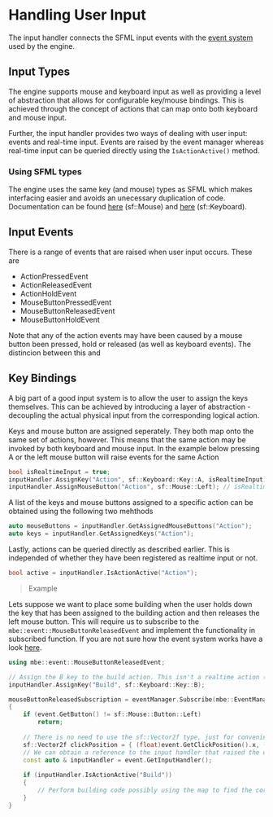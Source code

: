 # Handling User Input

The input handler connects the SFML input events with the [event system](Core/Events.md) used by the engine. 

## Input Types

The engine supports mouse and keyboard input as well as providing a level of abstraction that allows for configurable key/mouse bindings. This is achieved through the concept of actions that can map onto both keyboard and mouse input.

Further, the input handler provides two ways of dealing with user input: events and real-time input. Events are raised by the event manager whereas real-time input can be queried directly using the ```IsActionActive()``` method. 

### Using SFML types

The engine uses the same key (and mouse) types as SFML which makes interfacing easier and avoids an unecessary duplication of code. Documentation can be found [here](https://www.sfml-dev.org/documentation/2.5.1/classsf_1_1Mouse.php) (sf::Mouse) and [here](https://www.sfml-dev.org/documentation/2.5.1/classsf_1_1Keyboard.php) (sf::Keyboard).

## Input Events

There is a range of events that are raised when user input occurs. These are

- ActionPressedEvent
- ActionReleasedEvent
- ActionHoldEvent
- MouseButtonPressedEvent
- MouseButtonReleasedEvent
- MouseButtonHoldEvent

Note that any of the action events may have been caused by a mouse button been pressed, hold or released (as well as keyboard events). The distincion between this and 

## Key Bindings

A big part of a good input system is to allow the user to assign the keys themselves. This can be achieved by introducing a layer of abstraction - decoupling the actual physical input from the corresponding logical action.

Keys and mouse button are assigned seperately. They both map onto the same set of actions, however. This means that the same action may be invoked by both keyboard and mouse input. In the example below pressing A or the left mouse button will raise events for the same Action

```cpp
bool isRealtimeInput = true;
inputHandler.AssignKey("Action", sf::Keyboard::Key::A, isRealtimeInput);
inputHandler.AssignMouseButton("Action", sf::Mouse::Left); // isRealtimeInput = false by default
```

A list of the keys and mouse buttons assigned to a specific action can be obtained using the following two mehthods

```cpp
auto mouseButtons = inputHandler.GetAssignedMouseButtons("Action");
auto keys = inputHandler.GetAssignedKeys("Action");
```

Lastly, actions can be queried directly as described earlier. This is independed of whether they have been registered as realtime input or not.

```cpp
bool active = inputHandler.IsActionActive("Action");
```

>Example

Lets suppose we want to place some building when the user holds down the key that has been assigned to the building action and then releases the left mouse button. This will require us to subscribe to the ```mbe::event::MouseButtonReleasedEvent``` and implement the functionality in subscribed function. If you are not sure how the event system works have a look [here](Events.md).

```cpp
using mbe::event::MouseButtonReleasedEvent;

// Assign the B key to the build action. This isn't a realtime action (false by default)
inputHandler.AssignKey("Build", sf::Keyboard::Key::B);

mouseButtonReleasedSubscription = eventManager.Subscribe(mbe::EventManager::TCallback<MouseButtonReleasedEvent>([&, this](const MouseButtonReleasedEvent & event)
{
	if (event.GetButton() != sf::Mouse::Button::Left)
    	return;
	
    // There is no need to use the sf::Vector2f type, just for convenience as it already exists
	sf::Vector2f clickPosition = { (float)event.GetClickPosition().x, (float)event.GetClickPosition().y };
    // We can obtain a reference to the input handler that raised the event
	const auto & inputHandler = event.GetInputHandler();
	
	if (inputHandler.IsActionActive("Build"))
	{
		// Perform building code possibly using the map to find the corresponding map position
	}
}
```